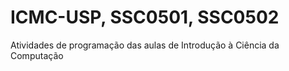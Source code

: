 # ICMC-USP, SSC0501, SSC0502
 Atividades de programação das aulas de Introdução à Ciência da Computação 
